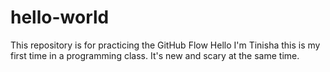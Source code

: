 # hello-world
This repository is for practicing the GitHub Flow
Hello I'm Tinisha this is my first time in a programming class.  It's new and scary at the same time.
